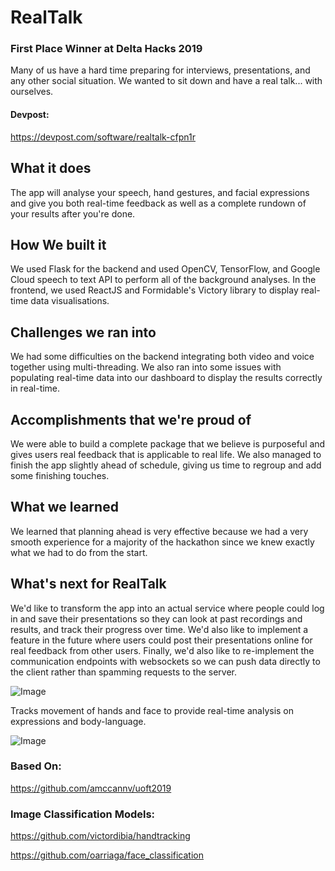 # RealTalk
### First Place Winner at Delta Hacks 2019

Many of us have a hard time preparing for interviews, presentations, and any other social situation. We wanted to sit down and have a real talk... with ourselves.

#### Devpost: 
https://devpost.com/software/realtalk-cfpn1r
## What it does
The app will analyse your speech, hand gestures, and facial expressions and give you both real-time feedback as well as a complete rundown of your results after you're done.
## How We built it
We used Flask for the backend and used OpenCV, TensorFlow, and Google Cloud speech to text API to perform all of the background analyses. In the frontend, we used ReactJS and Formidable's Victory library to display real-time data visualisations.
## Challenges we ran into
We had some difficulties on the backend integrating both video and voice together using multi-threading. We also ran into some issues with populating real-time data into our dashboard to display the results correctly in real-time.
## Accomplishments that we're proud of
We were able to build a complete package that we believe is purposeful and gives users real feedback that is applicable to real life. We also managed to finish the app slightly ahead of schedule, giving us time to regroup and add some finishing touches.
## What we learned
We learned that planning ahead is very effective because we had a very smooth experience for a majority of the hackathon since we knew exactly what we had to do from the start.
## What's next for RealTalk
We'd like to transform the app into an actual service where people could log in and save their presentations so they can look at past recordings and results, and track their progress over time. We'd also like to implement a feature in the future where users could post their presentations online for real feedback from other users. Finally, we'd also like to re-implement the communication endpoints with websockets so we can push data directly to the client rather than spamming requests to the server.

![Image](https://i.imgur.com/aehDk3L.gif)

Tracks movement of hands and face to provide real-time analysis on expressions and body-language.

![Image](https://i.imgur.com/tZAM0sI.gif)

### Based On: 
https://github.com/amccannv/uoft2019

### Image Classification Models:
https://github.com/victordibia/handtracking

https://github.com/oarriaga/face_classification
